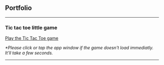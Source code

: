 ## Portfolio

---

### Tic tac toe little game

[Play the Tic Tac Toe game](/games/build/web/index.html)

_*Please click or tap the app window if the game doesn't load immediatly. It'll take a few seconds._

---
